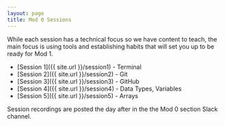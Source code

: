 ```yaml
---
layout: page
title: Mod 0 Sessions
---
```


While each session has a technical focus so we have content to teach, the main focus is using tools and establishing habits that will set you up to be ready for Mod 1.

* [Session 1]({{ site.url }}/session1) - Terminal
* [Session 2]({{ site.url }}/session2) - Git
* [Session 3]({{ site.url }}/session3) - GitHub
* [Session 4]({{ site.url }}/session4) - Data Types, Variables
* [Session 5]({{ site.url }}/session5) - Arrays

Session recordings are posted the day after in the the Mod 0 section Slack channel.